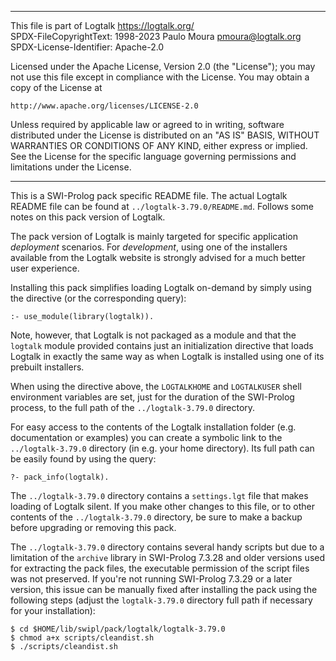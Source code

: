 ________________________________________________________________________

This file is part of Logtalk <https://logtalk.org/>  
SPDX-FileCopyrightText: 1998-2023 Paulo Moura <pmoura@logtalk.org>  
SPDX-License-Identifier: Apache-2.0

Licensed under the Apache License, Version 2.0 (the "License");
you may not use this file except in compliance with the License.
You may obtain a copy of the License at

    http://www.apache.org/licenses/LICENSE-2.0

Unless required by applicable law or agreed to in writing, software
distributed under the License is distributed on an "AS IS" BASIS,
WITHOUT WARRANTIES OR CONDITIONS OF ANY KIND, either express or implied.
See the License for the specific language governing permissions and
limitations under the License.
________________________________________________________________________


This is a SWI-Prolog pack specific README file. The actual Logtalk
README file can be found at `../logtalk-3.79.0/README.md`. Follows
some notes on this pack version of Logtalk.

The pack version of Logtalk is mainly targeted for specific application
*deployment* scenarios. For *development*, using one of the installers
available from the Logtalk website is strongly advised for a much better
user experience.

Installing this pack simplifies loading Logtalk on-demand by simply
using the directive (or the corresponding query):

	:- use_module(library(logtalk)).

Note, however, that Logtalk is not packaged as a module and that the
`logtalk` module provided contains just an initialization directive
that loads Logtalk in exactly the same way as when Logtalk is installed
using one of its prebuilt installers.

When using the directive above, the `LOGTALKHOME` and `LOGTALKUSER`
shell environment variables are set, just for the duration of the
SWI-Prolog process, to the full path of the `../logtalk-3.79.0`
directory.

For easy access to the contents of the Logtalk installation folder
(e.g. documentation or examples) you can create a symbolic link to the
`../logtalk-3.79.0` directory (in e.g. your home directory). Its full
path can be easily found by using the query:

	?- pack_info(logtalk).

The `../logtalk-3.79.0` directory contains a `settings.lgt` file that
makes loading of Logtalk silent. If you make other changes to this file,
or to other contents of the `../logtalk-3.79.0` directory, be sure to
make a backup before upgrading or removing this pack.

The `../logtalk-3.79.0` directory contains several handy scripts but due
to a limitation of the `archive` library in SWI-Prolog 7.3.28 and older
versions used for extracting the pack files, the executable permission
of the script files was not preserved. If you're not running SWI-Prolog
7.3.29 or a later version, this issue can be manually fixed after installing
the pack using the following steps (adjust the `logtalk-3.79.0` directory
full path if necessary for your installation):

	$ cd $HOME/lib/swipl/pack/logtalk/logtalk-3.79.0
	$ chmod a+x scripts/cleandist.sh
	$ ./scripts/cleandist.sh
